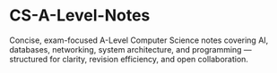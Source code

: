 # CS-A-Level-Notes
Concise, exam-focused A-Level Computer Science notes covering AI, databases, networking, system architecture, and programming — structured for clarity, revision efficiency, and open collaboration.
